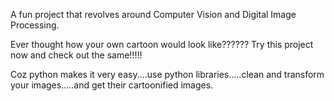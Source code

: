 A fun project that revolves around Computer Vision and Digital Image Processing.

Ever thought how your own cartoon would look like?????? Try this project now and check out the same!!!!!

Coz python makes it very easy....use python libraries.....clean and transform your images.....and get their cartoonified images.
